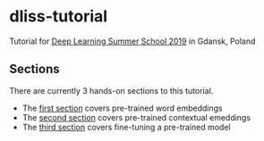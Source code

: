 # dliss-tutorial
Tutorial for [Deep Learning Summer School 2019](http://2019.dl-lab.eu/) in Gdansk, Poland

## Sections

There are currently 3 hands-on sections to this tutorial.

- The [first section](1_pretrained_vectors.ipynb) covers pre-trained word embeddings
- The [second section](2_context_vectors.ipynb) covers pre-trained contextual emeddings
- The [third section](3_finetuning.ipynb) covers fine-tuning a pre-trained model


